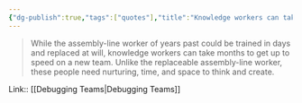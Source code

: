 ```yaml
---
{"dg-publish":true,"tags":["quotes"],"title":"Knowledge workers can take months to get up","date":"2022-08-29T21:48:31+03:00","modified_at":"2022-09-12T20:43:12+03:00","permalink":"/quotes/202208292148/","dgHomeLink":false,"dgPassFrontmatter":true}
---
```



> While the assembly-line worker of years past could be trained in days and replaced at will, knowledge workers can take months to get up to speed on a new team. Unlike the replaceable assembly-line worker, these people need nurturing, time, and space to think and create.

Link:: [[Debugging Teams|Debugging Teams]]
